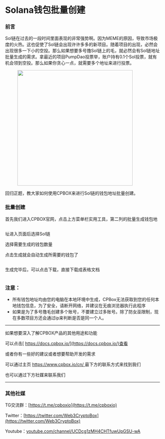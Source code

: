 # Solana钱包批量创建

### 前言

Sol链在过去的一段时间里面表现的非常强势啊。因为MEME的原因，导致市场极度的火热。这也促使了Sol链会出现许许多多的新项目。随着项目的出现，必然会出现很多一下小的空投。那么如果想要多号撸Sol链上的毛，就必然会有Sol链地址批量生成的需求。拿最近的项目PumpDao投票举，账户持有0.1个Sol投票，就有机会领到空投。那么如果你贪心一点，就需要多个地址来进行投票。

<figure><img src="https://uf6jjv03ijb.sg.larksuite.com/space/api/box/stream/download/asynccode/?code=NWMxNTNkNWYwMTRjYTQ0NTNhMjZkZThhZmQzZjMyZTZfWlV2dUZqQm1BZ21GM095RHpDMkJia2hwSkdxZXdJTjhfVG9rZW46T1dkamJNSnZsb2gzeGh4ZTA2a2xEMUQ4Z2RiXzE3NDY1ODgyMTQ6MTc0NjU5MTgxNF9WNA" alt="" width="375"><figcaption></figcaption></figure>

回归正题，教大家如何使用CPBOX来进行Sol链的钱包地址批量创建。

### 批量创建

首先我们进入CPBOX官网，点击上方菜单栏实用工具，第二列的批量生成钱包地

<figure><img src="https://uf6jjv03ijb.sg.larksuite.com/space/api/box/stream/download/asynccode/?code=NmZlNjM5ZmM2NGEwNDg2NDVlZDQ4M2U2ODkzNTgwZDJfZURKUlBubnVXc2JROHNDUjZYN0p0SzFVU2hvTUliaW5fVG9rZW46Vk1tSmJGTDlNbzhYTXF4Q2NpRGxiUDVsZ2pHXzE3NDY1ODgzMDY6MTc0NjU5MTkwNl9WNA" alt=""><figcaption></figcaption></figure>

址进入页面后选择Sol链

选择需要生成的钱包数量

点击生成就会自动生成所需要的钱包了

<figure><img src="https://uf6jjv03ijb.sg.larksuite.com/space/api/box/stream/download/asynccode/?code=Yjk1YTVlY2Q2ZGQ1NjQ1ZTcxMGI4OGVjOTU2ZjNlOWZfRkdHb2JReGtsazhIc2RUcExNMGJoNTd0VWdleFdHM01fVG9rZW46RDNIWmJySE5Kb1JqckZ4Tm95bGxqYTVtZ1VoXzE3NDY1ODgzMjk6MTc0NjU5MTkyOV9WNA" alt=""><figcaption></figcaption></figure>

生成完毕后，可以点击下载，直接下载成表格文档

<figure><img src="https://uf6jjv03ijb.sg.larksuite.com/space/api/box/stream/download/asynccode/?code=MWZmODg4OTcyOWNjZmFmZGIzYTIyMzk3ZjA3MjdmMTRfeTA0YU9hQzdiNGpCbjU4U0xCT1BBWW1NbTJoSEV5NEtfVG9rZW46Vk1tSmJGTDlNbzhYTXF4Q2NpRGxiUDVsZ2pHXzE3NDY1ODgyMTQ6MTc0NjU5MTgxNF9WNA" alt=""><figcaption></figcaption></figure>

### 注意：

* 所有钱包地址均由您的电脑在本地环境中生成，CPBox无法获取到您的任何本地钱包信息，为了安全，请断开网络，并建议在无痕浏览器执行此程序
* 如果是为了多号撸毛创建多个账号，不要建立过多账号。除了防女巫限制，现在多数项目方还会通过ip来判断是否是同一个人。

***

如果想要深入了解CPBOX产品的其他用途和功能

可以点击[ https://docs.cpbox.io/](https://docs.cpbox.io/)查看

或者你有一些好的建议或者想要帮助开发的需求

可以通过主页 [https://www.cpbox.io/cn/ ](https://www.cpbox.io/cn/)最下方的联系方式来找到我们

也可以通过下方社媒来联系我们

***

### 其他社媒

TG交流群：[https://t.me/cpboxio](https://t.me/cpboxio)

Twitter：[https://twitter.com/Web3CryptoBox](https://twitter.com/Web3CryptoBox)

Youtube：[youtube.com/channel/UCDcg1zMH4CHTfuwUpGSU-wA](../../solana-gong-ju/solana-yi-jian-fa-bi.md)
